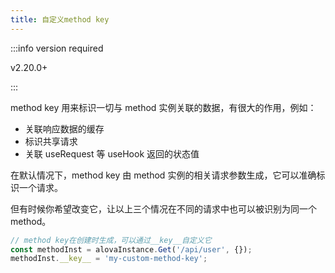```yaml
---
title: 自定义method key
---
```


:::info version required

v2.20.0+

:::

method key 用来标识一切与 method 实例关联的数据，有很大的作用，例如：

- 关联响应数据的缓存
- 标识共享请求
- 关联 useRequest 等 useHook 返回的状态值

在默认情况下，method key 由 method 实例的相关请求参数生成，它可以准确标识一个请求。

但有时候你希望改变它，让以上三个情况在不同的请求中也可以被识别为同一个 method。

```javascript
// method key在创建时生成，可以通过__key__自定义它
const methodInst = alovaInstance.Get('/api/user', {});
methodInst.__key__ = 'my-custom-method-key';
```
